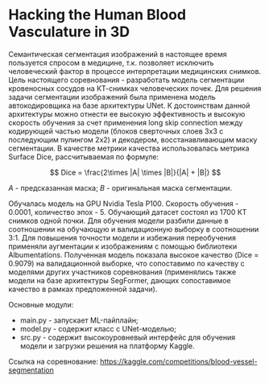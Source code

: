 # Hacking the Human Blood Vasculature in 3D

Семантическая сегментация изображений в настоящее время пользуется спросом в медицине, т.к. позволяет исключить человеческий фактор в процессе интерпретации медицинских снимков.
Цель настоящего соревнования - разработать модель сегментации кровеносных сосудов на КТ-снимках человеческих почек. 
Для решения задачи сегментации изображений была применена модель автокодировщика на базе архитектуры UNet. К достоинствам данной архитектуры можно отнести ее высокую эффективность и высокую скорость обучения за счет применения long skip connection между кодирующей частью модели (блоков сверточных слоев 3х3 с последующим пулингом 2х2) и декодером, восстанавливающим маску сегментации.
В качестве метрики качества использовалась метрика Surface Dice, рассчитываемая по формуле:

$$
Dice = \frac{2\times |A| \times |B|}{|A| + |B|}
$$

$A$ - предсказанная маска;
$B$ - оригинальная маска сегментации.

Обучалась модель на GPU Nvidia Tesla P100. Скорость обучения - 0.0001, количество эпох - 5. 
Обучающий датасет состоял из 1700 КТ снимков одной почки. Для обучения модели разбили данные в соотношении на обучающую и валидационную выборку в соотношении 3:1.
Для повышения точности модели и избежания переобучения применяли аугментации к изображениям с помощью библиотеки Albumentations.
Полученная модель показала высокое качество (Dice = 0.9079) на валидационной выборке, что сопоставимо по качеству с моделями других участников соревнования (применялись также модели на базе архитектуры SegFormer, дающих сопоставимое качество в рамках предложенной задачи).

Основные модули:
- main.py - запускает ML-пайплайн;
- model.py - содержит класс с UNet-моделью;
- src.py - содержит высокоуровневый интерфейс для обучения модели и загрузки решения на платформу Kaggle.

Ссылка на соревнование: https://kaggle.com/competitions/blood-vessel-segmentation
